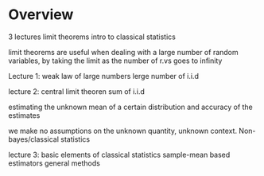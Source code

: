 # Overview

3 lectures
limit theorems
intro to classical statistics

limit theorems are useful when dealing with a large number of random variables, by taking the limit as the number of r.vs goes to infinity

Lecture 1: weak law of large numbers
lerge number of i.i.d

lecture 2: central limit theoren
sum of i.i.d

estimating the unknown mean of a certain distribution and accuracy of the estimates

we make no assumptions on the unknown quantity, unknown context. Non-bayes/classical statistics

lecture 3: basic elements of classical statistics
sample-mean based estimators
general methods
